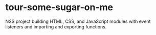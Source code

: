# tour-some-sugar-on-me

NSS project building HTML, CSS, and JavaScript modules with event listeners and importing and exporting functions.
